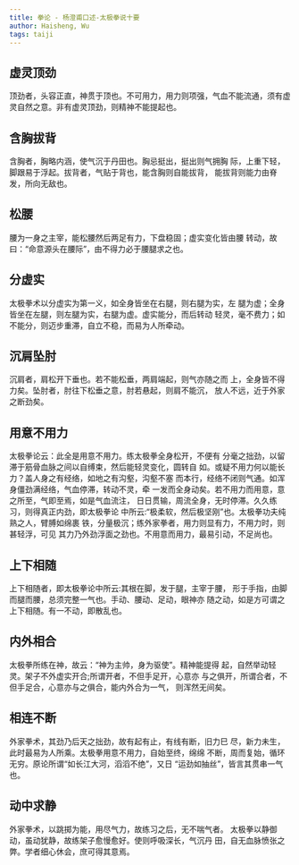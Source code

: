 ```yaml
---
title: 拳论 - 杨澄甫口述-太极拳说十要
author: Haisheng, Wu
tags: taiji
---
```


## 虚灵顶劲
顶劲者，头容正直，神贯于顶也。不可用力，用力则项强，气血不能流通，须有虚灵自然之意。非有虚灵顶劲，则精神不能提起也。

## 含胸拔背
含胸者，胸略内涵，使气沉于丹田也。胸忌挺出，挺出则气拥胸 际，上重下轻，脚跟易于浮起。拔背者，气贴于背也，能含胸则自能拔背， 能拔背则能力由脊发，所向无敌也。

## 松腰
腰为一身之主宰，能松腰然后两足有力，下盘稳固；虚实变化皆由腰 转动，故曰：“命意源头在腰际”，由不得力必于腰腿求之也。

## 分虚实
太极拳术以分虚实为第一义，如全身皆坐在右腿，则右腿为实，左 腿为虚；全身皆坐在左腿，则左腿为实，右腿为虚。虚实能分，而后转动 轻灵，毫不费力；如不能分，则迈步重滞，自立不稳，而易为人所牵动。

## 沉肩坠肘
沉肩者，肩松开下垂也。若不能松垂，两肩端起，则气亦随之而 上，全身皆不得力矣。坠肘者，肘往下松垂之意，肘若悬起，则肩不能沉， 放人不远，近于外家之断劲矣。

## 用意不用力
太极拳论云：此全是用意不用力。练太极拳全身松开，不便有 分毫之拙劲，以留滞于筋骨血脉之间以自缚束，然后能轻灵变化，圆转自 如。或疑不用力何以能长力？盖人身之有经络，如地之有沟壑，沟壑不塞 而本行，经络不闭则气通。如浑身僵劲满经络，气血停滞，转动不灵，牵 一发而全身动矣。若不用力而用意，意之所至，气即至焉，如是气血流注， 日日贯输，周流全身，无时停滞。久久练习，则得真正内劲，即太极拳论 中所云:“极柔软，然后极坚刚”也。太极拳功夫纯熟之人，臂膊如绵裹 铁，分量极沉；练外家拳者，用力则显有力，不用力时，则甚轻浮，可见 其力乃外劲浮面之劲也。不用意而用力，最易引动，不足尚也。

## 上下相随
上下相随者，即太极拳论中所云:其根在脚，发于腿，主宰于腰， 形于手指，由脚而腿而腰，总须完整一气也。手动、腰动、足动，眼神亦 随之动，如是方可谓之上下相随。有一不动，即散乱也。

## 内外相合
太极拳所练在神，故云：“神为主帅，身为驱使”。精神能提得 起，自然举动轻灵。架子不外虚实开合;所谓开者，不但手足开，心意亦 与之俱开，所谓合者，不但手足合，心意亦与之俱合，能内外合为一气， 则浑然无间矣。

## 相连不断
外家拳术，其劲乃后天之拙劲，故有起有止，有线有断，旧力巳 尽，新力未生，此时最易为人所乘。太极拳用意不用力，自始至终，绵绵 不断，周而复始，循环无穷。原论所谓“如长江大河，滔滔不绝”，又日 “运劲如抽丝”，皆言其贯串一气也。

## 动中求静
外家拳术，以跳掷为能，用尽气力，故练习之后，无不喘气者。 太极拳以静御动，虽动犹静，故练架子愈慢愈好。使则呼吸深长，气沉丹 田，自无血脉愤张之弊。学者细心休会，庶可得其意焉。
